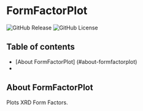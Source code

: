 # FormFactorPlot

![GitHub Release](https://img.shields.io/github/v/release/mhaefner-chem/FormFactorPlot?include_prereleases) ![GitHub License](https://img.shields.io/github/license/mhaefner-chem/FormFactorPlot)

## Table of contents

- [About FormFactorPlot] (#about-formfactorplot)
-

## About FormFactorPlot
 Plots XRD Form Factors.
<!--stackedit_data:
eyJoaXN0b3J5IjpbLTUxOTQ2MDU5OCwtOTgyODIyODczXX0=
-->